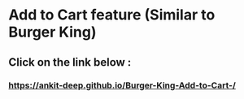 # Add to Cart feature (Similar to Burger King)

## Click on the link below : 
### https://ankit-deep.github.io/Burger-King-Add-to-Cart-/
